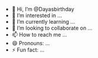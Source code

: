 - 👋 Hi, I’m @Dayasbirthday
- 👀 I’m interested in ...
- 🌱 I’m currently learning ...
- 💞️ I’m looking to collaborate on ...
- 📫 How to reach me ...
- 😄 Pronouns: ...
- ⚡ Fun fact: ...

<!---
Dayasbirthday/Dayasbirthday is a ✨ special ✨ repository because its `README.md` (this file) appears on your GitHub profile.
You can click the Preview link to take a look at your changes.
--->
